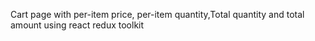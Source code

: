 Cart page with per-item price, per-item quantity,Total quantity and total amount using react redux toolkit
